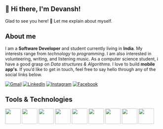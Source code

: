 ## 👋 Hi there, I'm Devansh! 

Glad to see you here!  🤩
Let me explain about myself.


## About me 
I am a **Software Developer** and student currently living in **India**. My interests range from *technology* to *programming*. I am also interested in volunteering, writing, and listening music.
As a computer science student, i have a good grasp on *Data structures & Algorithms*. I love to build **mobile app's**. If you’d like to get in touch, feel free to say hello through any of the social links below.

<a href="mailto:devanshrathour80@gmail.com"><img src="https://img.shields.io/badge/-Gmail-c14438?style=flat-square&logo=Gmail&logoColor=white&link=mailto:devanshrathour80@gmail.com" alt="Gmail"></a>
<a href="https://www.linkedin.com/in/devansh-rathour-372b5a16b/"><img src="https://img.shields.io/badge/LinkedIn-%230077B5.svg?&style=flat-square&logo=linkedin&logoColor=white" alt="LinkedIn"></a>
<a href="https://www.instagram.com/devansh_rathour/"><img src="https://img.shields.io/badge/Instagram-%23E4405F.svg?&style=flat-square&logo=instagram&logoColor=white" alt="Instagram"></a>
<a href="https://www.facebook.com/people/Devansh-Rathour/100005099775781"><img src="https://img.shields.io/badge/Facebook-%231877F2.svg?&style=flat-square&logo=facebook&logoColor=white" alt="Facebook"></a></div>

## Tools & Technologies
<code><img height="50" src="https://www.vectorlogo.zone/logos/python/python-icon.svg"></code>
<code><img height="50" src="https://www.vectorlogo.zone/logos/java/java-icon.svg"></code>
<code><img height="50" src="https://www.vectorlogo.zone/logos/dartlang/dartlang-icon.svg"></code>
<code><img height="50" src="https://www.vectorlogo.zone/logos/flutterio/flutterio-icon.svg"></code>
<code><img height="50" src="https://www.vectorlogo.zone/logos/pocoo_flask/pocoo_flask-icon.svg"></code>
<code><img height="50" src="https://www.vectorlogo.zone/logos/visualstudio_code/visualstudio_code-icon.svg"></code>
<code><img height="50" src="https://upload.wikimedia.org/wikipedia/commons/3/34/Android_Studio_icon.svg"></code>
<code><img height="50" src="https://www.vectorlogo.zone/logos/git-scm/git-scm-ar21.svg"></code>
<code><img height="50" src="https://www.vectorlogo.zone/logos/ubuntu/ubuntu-ar21.svg"></code>




